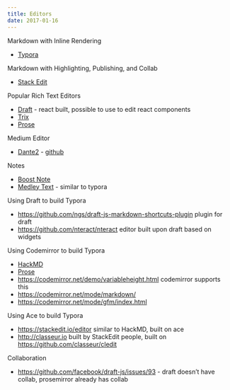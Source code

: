 ```yaml
---
title: Editors
date: 2017-01-16
---
```


Markdown with Inline Rendering
- [Typora](https://typora.io)

Markdown with Highlighting, Publishing, and Collab
- [Stack Edit](https://stackedit.io)

Popular Rich Text Editors
- [Draft](https://facebook.github.io/draft-js/) - react built, possible to use to edit react components
- [Trix](https://trix-editor.org)
- [Prose](http://prosemirror.net)

Medium Editor
- [Dante2](https://michelson.github.io/dante2/) - [github](https://github.com/michelson/dante2)

Notes
- [Boost Note](http://boostnote.io)
- [Medley Text](http://medleytext.net) - similar to typora

Using Draft to build Typora
- https://github.com/ngs/draft-js-markdown-shortcuts-plugin plugin for draft
- https://github.com/nteract/nteract editor built upon draft based on widgets

Using Codemirror to build Typora
- [HackMD](https://github.com/hackmdio/hackmd)
- [Prose](https://github.com/prose/prose)
- https://codemirror.net/demo/variableheight.html codemirror supports this
- https://codemirror.net/mode/markdown/
- https://codemirror.net/mode/gfm/index.html

Using Ace to build Typora
- https://stackedit.io/editor similar to HackMD, built on ace
- http://classeur.io built by StackEdit people, built on https://github.com/classeur/cledit 

Collaboration
- https://github.com/facebook/draft-js/issues/93 - draft doesn’t have collab, prosemirror already has collab

